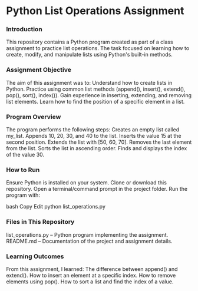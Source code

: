 # Python List Operations Assignment
### Introduction
This repository contains a Python program created as part of a class assignment to practice list operations.
The task focused on learning how to create, modify, and manipulate lists using Python's built-in methods.

### Assignment Objective
The aim of this assignment was to:
Understand how to create lists in Python.
Practice using common list methods (append(), insert(), extend(), pop(), sort(), index()).
Gain experience in inserting, extending, and removing list elements.
Learn how to find the position of a specific element in a list.

### Program Overview
The program performs the following steps:
Creates an empty list called my_list.
Appends 10, 20, 30, and 40 to the list.
Inserts the value 15 at the second position.
Extends the list with [50, 60, 70].
Removes the last element from the list.
Sorts the list in ascending order.
Finds and displays the index of the value 30.

### How to Run
Ensure Python is installed on your system.
Clone or download this repository.
Open a terminal/command prompt in the project folder.
Run the program with:

bash
Copy
Edit
python list_operations.py

### Files in This Repository
list_operations.py – Python program implementing the assignment.
README.md – Documentation of the project and assignment details.

### Learning Outcomes
From this assignment, I learned:
The difference between append() and extend().
How to insert an element at a specific index.
How to remove elements using pop().
How to sort a list and find the index of a value.
